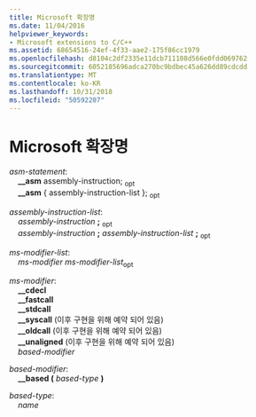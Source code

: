 ```yaml
---
title: Microsoft 확장명
ms.date: 11/04/2016
helpviewer_keywords:
- Microsoft extensions to C/C++
ms.assetid: 68654516-24ef-4f33-aae2-175f86cc1979
ms.openlocfilehash: d8104c2df2335e11dcb711108d566e0fdd069762
ms.sourcegitcommit: 6052185696adca270bc9bdbec45a626dd89cdcdd
ms.translationtype: MT
ms.contentlocale: ko-KR
ms.lasthandoff: 10/31/2018
ms.locfileid: "50592207"
---
```

# <a name="microsoft-extensions"></a>Microsoft 확장명

*asm-statement*:<br/>
&nbsp;&nbsp;&nbsp;&nbsp;**__asm** assembly-instruction; <sub>opt  </sub><br/>
&nbsp;&nbsp;&nbsp;&nbsp;**__asm** { assembly-instruction-list }; <sub>opt    </sub>

*assembly-instruction-list*:<br/>
&nbsp;&nbsp;&nbsp;&nbsp;*assembly-instruction* **;** <sub>opt</sub> <br/>
&nbsp;&nbsp;&nbsp;&nbsp;*assembly-instruction* **;** *assembly-instruction-list* **;** <sub>opt</sub>

*ms-modifier-list*:<br/>
&nbsp;&nbsp;&nbsp;&nbsp;*ms-modifier ms-modifier-list*<sub>opt</sub>

*ms-modifier*:<br/>
&nbsp;&nbsp;&nbsp;&nbsp;**__cdecl**<br/>
&nbsp;&nbsp;&nbsp;&nbsp;**__fastcall**<br/>
&nbsp;&nbsp;&nbsp;&nbsp;**__stdcall**<br/>
&nbsp;&nbsp;&nbsp;&nbsp;**__syscall** (이후 구현을 위해 예약 되어 있음)<br/>
&nbsp;&nbsp;&nbsp;&nbsp;**__oldcall** (이후 구현을 위해 예약 되어 있음)<br/>
&nbsp;&nbsp;&nbsp;&nbsp;**__unaligned** (이후 구현을 위해 예약 되어 있음)<br/>
&nbsp;&nbsp;&nbsp;&nbsp;*based-modifier*

*based-modifier*:<br/>
&nbsp;&nbsp;&nbsp;&nbsp;**__based (** *based-type* **)**

*based-type*:<br/>
&nbsp;&nbsp;&nbsp;&nbsp;*name*
